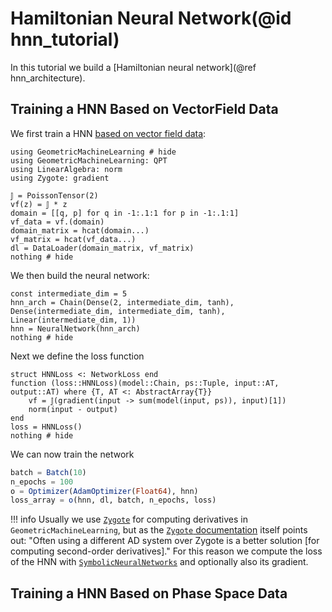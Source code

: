 # Hamiltonian Neural Network(@id hnn_tutorial)

In this tutorial we build a [Hamiltonian neural network](@ref hnn_architecture). 

## Training a HNN Based on VectorField Data

We first train a HNN [based on vector field data](@ref "HNN Loss for Vector Field Data"):

```@example hnn
using GeometricMachineLearning # hide
using GeometricMachineLearning: QPT
using LinearAlgebra: norm
using Zygote: gradient

𝕁 = PoissonTensor(2)
vf(z) = 𝕁 * z
domain = [[q, p] for q in -1:.1:1 for p in -1:.1:1]
vf_data = vf.(domain)
domain_matrix = hcat(domain...)
vf_matrix = hcat(vf_data...)
dl = DataLoader(domain_matrix, vf_matrix)
nothing # hide
```

We then build the neural network:

```@example hnn
const intermediate_dim = 5
hnn_arch = Chain(Dense(2, intermediate_dim, tanh), Dense(intermediate_dim, intermediate_dim, tanh), Linear(intermediate_dim, 1))
hnn = NeuralNetwork(hnn_arch)
nothing # hide
```

Next we define the loss function

```@example hnn
struct HNNLoss <: NetworkLoss end
function (loss::HNNLoss)(model::Chain, ps::Tuple, input::AT, output::AT) where {T, AT <: AbstractArray{T}}
    vf = 𝕁(gradient(input -> sum(model(input, ps)), input)[1])
    norm(input - output)
end
loss = HNNLoss()
nothing # hide
```

We can now train the network

```julia
batch = Batch(10)
n_epochs = 100
o = Optimizer(AdamOptimizer(Float64), hnn)
loss_array = o(hnn, dl, batch, n_epochs, loss)
```

!!! info
   Usually we use [`Zygote`](https://github.com/FluxML/Zygote.jl) for computing derivatives in `GeometricMachineLearning`, but as the [`Zygote` documentation](https://fluxml.ai/Zygote.jl/dev/limitations/#Second-derivatives-1) itself points out: "Often using a different AD system over Zygote is a better solution [for computing second-order derivatives]." For this reason we compute the loss of the HNN with [`SymbolicNeuralNetworks`](https://github.com/JuliaGNI/SymbolicNeuralNetworks.jl) and optionally also its gradient.

## Training a HNN Based on Phase Space Data